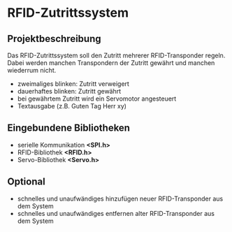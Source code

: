 # RFID-Zutrittssystem

## Projektbeschreibung

Das RFID-Zutrittssystem soll den Zutritt mehrerer RFID-Transponder regeln. Dabei werden manchen Transpondern der
Zutritt gewährt und manchen wiederrum nicht.

* zweimaliges blinken: Zutritt verweigert
* dauerhaftes blinken:  Zutritt gewährt
* bei gewährtem Zutritt wird ein Servomotor angesteuert
* Textausgabe (z.B. Guten Tag Herr xy)

## Eingebundene Bibliotheken

* serielle Kommunikation **<SPI.h>**
* RFID-Bibliothek **<RFID.h>**
* Servo-Bibliothek **<Servo.h>**

## Optional

* schnelles und unaufwändiges hinzufügen neuer RFID-Transponder aus dem System
* schnelles und unaufwändiges entfernen alter RFID-Transponder aus dem System
